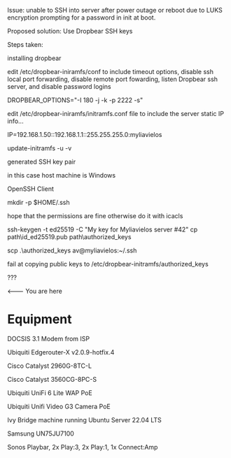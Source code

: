 Issue: unable to SSH into server after power outage or reboot due to LUKS encryption prompting for a password in init at boot. 

Proposed solution: Use Dropbear SSH keys 

Steps taken: 



installing dropbear

edit /etc/dropbear-iniramfs/conf to include timeout options, disable ssh local port forwarding, disable remote port fowarding, listen Dropbear ssh server, and disable password logins 

DROPBEAR_OPTIONS="-I 180 -j -k -p 2222 -s" 


edit /etc/dropbear-iniramfs/initramfs.conf file to include the server static IP info... 

IP=192.168.1.50::192.168.1.1::255.255.255.0:myliavielos

update-initramfs -u -v

generated SSH key pair

in this case host machine is Windows

OpenSSH Client

mkdir -p $HOME/.ssh

hope that the permissions are fine otherwise do it with icacls


ssh-keygen -t ed25519 -C "My key for Myliavielos server #42"
cp path\id_ed25519.pub path\authorized_keys


scp .\authorized_keys av@myliavielos:~/.ssh

fail at copying public keys to /etc/dropbear-initramfs/authorized_keys

???

<--- You are here



# Equipment

DOCSIS 3.1 Modem from ISP

Ubiquiti Edgerouter-X v2.0.9-hotfix.4

Cisco Catalyst 2960G-8TC-L

Cisco Catalyst 3560CG-8PC-S

Ubiquiti UniFi 6 Lite WAP PoE

Ubiquiti Unifi Video G3 Camera PoE

Ivy Bridge machine running Ubuntu Server 22.04 LTS

Samsung UN75JU7100

Sonos Playbar, 2x Play:3, 2x Play:1, 1x Connect:Amp
